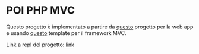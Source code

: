 # POI PHP MVC

Questo progetto è implementato a partire da [questo](https://replit.com/@LuigiStella/ProjectPOI) progetto per la web app e usando [questo](https://replit.com/@ccapobianco/php-mvc-template) template per il framework MVC.


Link a repl del progetto: [link](https://replit.com/@LuigiStella/ProjectPOI-MVC)

